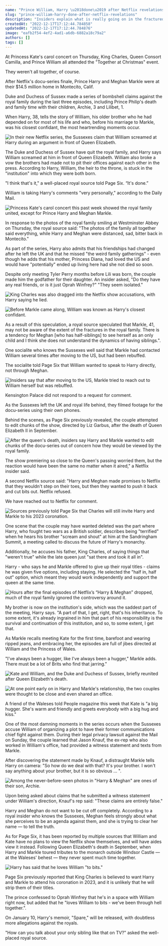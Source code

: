 ```yaml
---
name: "Prince William, Harry \u2018done\u2019 after Netflix revelations"
slug: "prince-william-harry-done-after-netflix-revelations"
description: "Insiders explain what is really going on in the fractured relationship between once-close brothers Prince William and Prince Harry, following the release of \"Harry & Mghan.\""
createdAt: "2022-12-17T17:12:44.784858"
updatedAt: "2022-12-17T17:12:44.784876"
image: "eafb2f54-4ef2-4ad1-a6db-6882a18c79a2"
authors: []
tags: []
---
```

At Princess Kate's carol concert on Thursday, King Charles, Queen Consort Camilla, and Prince William all attended the "Together at Christmas" event.

They weren't all together, of course.

After Netflix's docu-series finale, Prince Harry and Meghan Markle were at their $14.5 million home in Montecito, Calif. 

Duke and Duchess of Sussex made a series of bombshell claims against the royal family during the last three episodes, including Prince Philip's death and family time with their children, Archie, 3 and Lilibet, 1.

When Harry, 38, tells the story of William, his older brother who he had depended on for most of his life and who, before his marriage to Markle, was his closest confidant, the most heartrending moments occur.

![In their new Netflix series, the Sussexes claim that William screamed at Harry during an argument in front of Queen Elizabeth.](62e96456-1eb4-4949-85e1-13416d3f5a67)

The Duke and Duchess of Sussex have quit the royal family, and Harry says William screamed at him in front of Queen Elizabeth. William also broke a vow the brothers had made not to pit their offices against each other in the press. According to Harry, William, the heir to the throne, is stuck in the "institution" into which they were both born.

"I think that's it," a well-placed royal source told Page Six. “It's done.”

William is taking Harry's comments "very personally," according to the Daily Mail.

![Princess Kate's carol concert this past week showed the royal family united, except for Prince Harry and Meghan Markle.](88e123fa-549a-43e3-ad9b-956399a56192)

In response to the photos of the royal family smiling at Westminster Abbey on Thursday, the royal source said: "The photos of the family all together said everything, while Harry and Meghan were distanced, sad, bitter back in Montecito."

As part of the series, Harry also admits that his friendships had changed after he left the UK and that he missed "the weird family gatherings" - even though he adds that his mother, Princess Diana, had loved the US and would have "potentially" ended up living here had she not died so soon.

Despite only meeting Tyler Perry months before Lili was born, the couple made him the godfather for their daughter. An insider asked, "Do they have any real friends, or is it just Oprah Winfrey?" "They seem isolated."

![King Charles was also dragged into the Netflix show accusations, with Harry saying he lied.](02b3cf37-766a-47c6-9395-ebf151a907f4)

![Before Markle came along, William was known as Harry's closest confidant.](821fcf42-29e7-4160-b4ef-58cbd17f27f2)

As a result of this speculation, a royal source speculated that Markle, 41, may not be aware of the extent of the fractures in the royal family. There is a tendency for Meghan [who has half-siblings] to see herself as an only child and I think she does not understand the dynamics of having siblings.".

One socialite who knows the Sussexes well said that Markle had contacted William several times after moving to the US, but had been rebuffed. 

The socialite told Page Six that William wanted to speak to Harry directly, not through Meghan.

![Insiders say that after moving to the US, Markle tried to reach out to William herself but was rebuffed.](58e2784e-6385-4ab3-a913-1e95ff22913c)

Kensington Palace did not respond to a request for comment.

As the Sussexes left the UK and royal life behind, they filmed footage for the docu-series using their own phones.

Behind the scenes, as Page Six previously revealed, the couple attempted to edit chunks of the show, directed by Liz Garbus, after the death of Queen Elizabeth II in September.

![After the queen's death, insiders say Harry and Markle wanted to edit chunks of the docu-series out of concern how they would be viewed by the royal family.](5d69186f-c436-4bdc-b012-d580b4b747dd)

The show premiering so close to the Queen's passing worried them, but the reaction would have been the same no matter when it aired," a Netflix insider said.

A second Netflix source said: "Harry and Meghan made promises to Netflix that they wouldn't step on their toes, but then they wanted to push it back and cut bits out. Netflix refused.

We have reached out to Netflix for comment.

![Sources previously told Page Six that Charles will still invite Harry and Markle to his 2023 coronation.](35f83927-c88b-4f4f-897b-4ef7101c049e)

One scene that the couple may have wanted deleted was the part where Harry, who fought two wars as a British soldier, describes being "terrified" when he hears his brother "scream and shout" at him at the Sandringham Summit, a meeting called to discuss the future of Harry's monarchy.

Additionally, he accuses his father, King Charles, of saying things that "weren't true" while the late queen just "sat there and took it all in".

Harry - who says he and Markle offered to give up their royal titles - claims he was given five options, including staying. He selected the "half in, half out" option, which meant they would work independently and support the queen at the same time.

![Hours after the final episodes of Netflix’s “Harry & Meghan” dropped, much of the royal family ignored the controversy around it.](3efc8207-846a-4af6-b5e9-744ac48a0479)

My brother is now on the institution's side, which was the saddest part of the meeting, Harry says. "A part of that, I get, right, that's his inheritance. To some extent, it's already ingrained in him that part of his responsibility is the survival and continuation of this institution, and so, to some extent, I get that.

As Markle recalls meeting Kate for the first time, barefoot and wearing ripped jeans, and embracing her, the episodes are full of jibes directed at William and the Princess of Wales.

"I've always been a hugger, like I've always been a hugger," Markle adds. There must be a lot of Brits who find that jarring."

![Kate and William, and the Duke and Duchess of Sussex, briefly reunited after Queen Elizabeth's death.](a33005d8-5672-4a7e-a1db-ddb4ea80f17b)

![At one point early on in Harry and Markle's relationship, the two couples were thought to be close and even shared an office.](84ccfc3b-b6a6-4d64-b8bb-8ee6c4567713)

A friend of the Waleses told People magazine this week that Kate is "a big hugger. She's warm and friendly and greets everybody with a big hug and kiss."

One of the most damning moments in the series occurs when the Sussexes accuse William of organizing a plot to have their former communications chief fight against them. During their legal privacy lawsuit against the Mail on Sunday, the couple learned that Jason Knauf, the ex-rep who also worked in William's office, had provided a witness statement and texts from Markle.

After discovering the statement made by Knauf, a distraught Markle tells Harry on camera: "So how do we deal with that? It's your brother. I won't say anything about your brother, but it is so obvious ... ".

![Among the never-before-seen photos in "Harry & Meghan" are ones of their son, Archie.](87ddfce6-7736-4a64-bf8c-7992dc0e6588)

Upon being asked about claims that he submitted a witness statement under William's direction, Knauf's rep said: "These claims are entirely false."

Harry and Meghan do not want to be cut off completely. According to a royal insider who knows the Sussexes, Meghan feels strongly about what she perceives to be an agenda against them, and she is trying to clear her name — to tell the truth.

As for Page Six, it has been reported by multiple sources that William and Kate have no plans to view the Netflix show themselves, and will have aides view it instead. Following Queen Elizabeth's death in September, when Harry and Markle toured tributes to the monarch outside Windsor Castle — at the Waleses' behest — they never spent much time together.

![Harry has said that he loves William "to bits."](986ebf19-947e-491c-9245-e538f00b57d6)

Page Six previously reported that King Charles is believed to want Harry and Markle to attend his coronation in 2023, and it is unlikely that he will strip them of their titles.

The prince confessed to Oprah Winfrey that he's in a space with William right now, but added that he "loves William to bits - we've been through hell together.".

On January 10, Harry's memoir, "Spare," will be released, with doubtless more allegations against the royals.

"How can you talk about your only sibling like that on TV?" asked the well-placed royal source.

